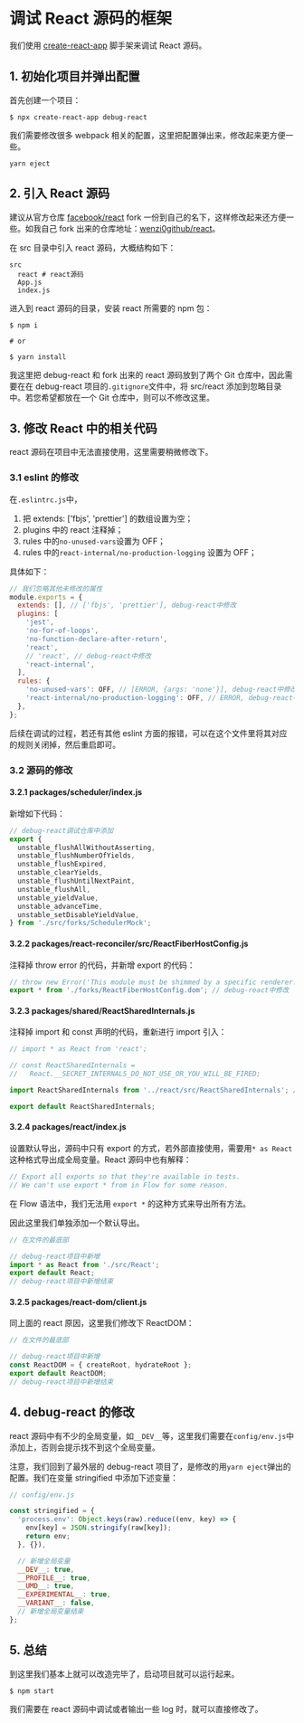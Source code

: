# 调试 React 源码的框架

我们使用 [create-react-app](https://create-react-app.dev) 脚手架来调试 React 源码。

## 1. 初始化项目并弹出配置

首先创建一个项目：

```shell
$ npx create-react-app debug-react
```

我们需要修改很多 webpack 相关的配置，这里把配置弹出来，修改起来更方便一些。

```shell
yarn eject
```

## 2. 引入 React 源码

建议从官方仓库 [facebook/react](https://github.com/facebook/react) fork 一份到自己的名下，这样修改起来还方便一些。如我自己 fork 出来的仓库地址：[wenzi0github/react](https://github.com/wenzi0github/react)。

在 src 目录中引入 react 源码，大概结构如下：

```shell
src
  react # react源码
  App.js
  index.js
```

进入到 react 源码的目录，安装 react 所需要的 npm 包：

```shell
$ npm i

# or

$ yarn install
```

我这里把 debug-react 和 fork 出来的 react 源码放到了两个 Git 仓库中，因此需要在在 debug-react 项目的`.gitignore`文件中，将 src/react 添加到忽略目录中。若您希望都放在一个 Git 仓库中，则可以不修改这里。

## 3. 修改 React 中的相关代码

react 源码在项目中无法直接使用，这里需要稍微修改下。

### 3.1 eslint 的修改

在`.eslintrc.js`中，

1. 把 extends: ['fbjs', 'prettier'] 的数组设置为空；
2. plugins 中的 react 注释掉；
3. rules 中的`no-unused-vars`设置为 OFF；
4. rules 中的`react-internal/no-production-logging` 设置为 OFF；

具体如下：

```javascript
// 我们忽略其他未修改的属性
module.exports = {
  extends: [], // ['fbjs', 'prettier'], debug-react中修改
  plugins: [
    'jest',
    'no-for-of-loops',
    'no-function-declare-after-return',
    'react',
    // 'react', // debug-react中修改
    'react-internal',
  ],
  rules: {
    'no-unused-vars': OFF, // [ERROR, {args: 'none'}], debug-react中修改
    'react-internal/no-production-logging': OFF, // ERROR, debug-react中修改
  },
};
```

后续在调试的过程，若还有其他 eslint 方面的报错，可以在这个文件里将其对应的规则关闭掉，然后重启即可。

### 3.2 源码的修改

#### 3.2.1 packages/scheduler/index.js

新增如下代码：

```javascript
// debug-react调试仓库中添加
export {
  unstable_flushAllWithoutAsserting,
  unstable_flushNumberOfYields,
  unstable_flushExpired,
  unstable_clearYields,
  unstable_flushUntilNextPaint,
  unstable_flushAll,
  unstable_yieldValue,
  unstable_advanceTime,
  unstable_setDisableYieldValue,
} from './src/forks/SchedulerMock';
```

#### 3.2.2 packages/react-reconciler/src/ReactFiberHostConfig.js

注释掉 throw error 的代码，并新增 export 的代码：

```javascript
// throw new Error('This module must be shimmed by a specific renderer.'); // debug-react中备份
export * from './forks/ReactFiberHostConfig.dom'; // debug-react中修改
```

#### 3.2.3 packages/shared/ReactSharedInternals.js

注释掉 import 和 const 声明的代码，重新进行 import 引入：

```javascript
// import * as React from 'react';

// const ReactSharedInternals =
//   React.__SECRET_INTERNALS_DO_NOT_USE_OR_YOU_WILL_BE_FIRED;

import ReactSharedInternals from '../react/src/ReactSharedInternals'; // debug-react中修改

export default ReactSharedInternals;
```

#### 3.2.4 packages/react/index.js

设置默认导出，源码中只有 export 的方式，若外部直接使用，需要用`* as React`这种格式导出成全局变量。React 源码中也有解释：

```javascript
// Export all exports so that they're available in tests.
// We can't use export * from in Flow for some reason.
```

在 Flow 语法中，我们无法用 `export *` 的这种方式来导出所有方法。

因此这里我们单独添加一个默认导出。

```javascript
// 在文件的最底部

// debug-react项目中新增
import * as React from './src/React';
export default React;
// debug-react项目中新增结束
```

#### 3.2.5 packages/react-dom/client.js

同上面的 react 原因，这里我们修改下 ReactDOM：

```javascript
// 在文件的最底部

// debug-react项目中新增
const ReactDOM = { createRoot, hydrateRoot };
export default ReactDOM;
// debug-react项目中新增结束
```

## 4. debug-react 的修改

react 源码中有不少的全局变量，如`__DEV__`等，这里我们需要在`config/env.js`中添加上，否则会提示找不到这个全局变量。

注意，我们回到了最外层的 debug-react 项目了，是修改的用`yarn eject`弹出的配置。我们在变量 stringified 中添加下述变量：

```javascript
// config/env.js

const stringified = {
  'process.env': Object.keys(raw).reduce((env, key) => {
    env[key] = JSON.stringify(raw[key]);
    return env;
  }, {}),

  // 新增全局变量
  __DEV__: true,
  __PROFILE__: true,
  __UMD__: true,
  __EXPERIMENTAL__: true,
  __VARIANT__: false,
  // 新增全局变量结束
};
```

## 5. 总结

到这里我们基本上就可以改造完毕了，启动项目就可以运行起来。

```shell
$ npm start
```

我们需要在 react 源码中调试或者输出一些 log 时，就可以直接修改了。
